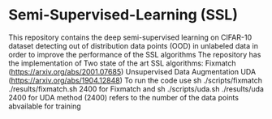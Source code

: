 # Semi-Supervised-Learning (SSL)
This repository contains the deep semi-supervised learning on CIFAR-10 dataset detecting out of distribution data points (OOD)
in unlabeled data in order to improve the performance of the SSL algorithms
The repository has the implementation of Two state of the art SSL algorithms:
Fixmatch (https://arxiv.org/abs/2001.07685) 
Unsupervised Data Augmentation UDA (https://arxiv.org/abs/1904.12848)
To run the code use sh ./scripts/fixmatch ./results/fixmatch.sh 2400 for Fixmatch and sh ./scripts/uda.sh ./results/uda 2400 for UDA method
(2400) refers to the number of the data points abvailable for training

